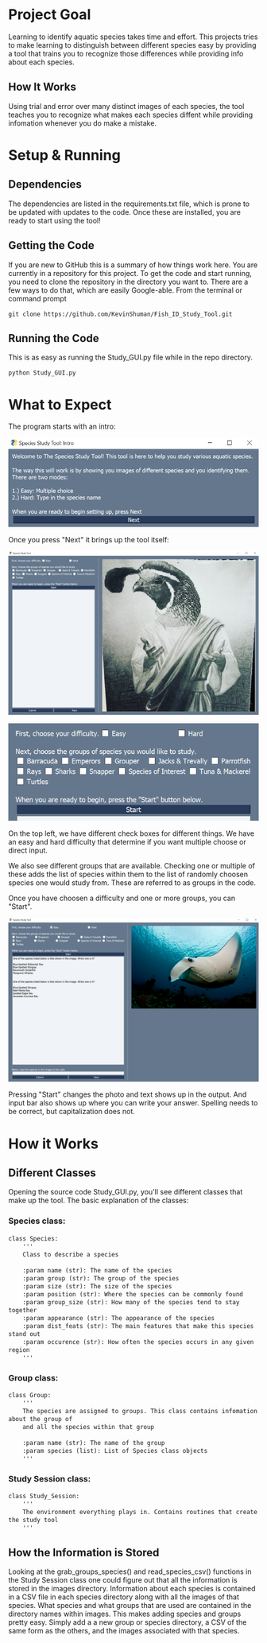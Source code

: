 # Project Goal
Learning to identify aquatic species takes time and effort. This projects tries to make learning to distinguish between different species easy by providing a tool that trains you to recognize those differences while providing info about each species.

## How It Works
Using trial and error over many distinct images of each species, the tool teaches you to recognize what makes each species diffent while providing infomation whenever you do make a mistake.

# Setup & Running
## Dependencies

The dependencies are listed in the requirements.txt file, which is prone to be updated with updates to the code. Once these are installed, you are ready to start using the tool!

## Getting the Code
If you are new to GitHub this is a summary of how things work here. You are currently in a repository for this project. To get the code and start running, you need to clone the repository in the directory you want to. There are a few ways to do that, which are easily Google-able. From the terminal or command prompt

    git clone https://github.com/KevinShuman/Fish_ID_Study_Tool.git

## Running the Code

This is as easy as running the Study_GUI.py file while in the repo directory.

    python Study_GUI.py

# What to Expect

The program starts with an intro:

![intro](Intro.PNG)

Once you press "Next" it brings up the tool itself:

![Study_Tool](Study_Tool.PNG)

![Top_Left](Top_Left.PNG)

On the top left, we have different check boxes for different things. We have an easy and hard difficulty that determine if you want multiple choose or direct input.

We also see different groups that are available. Checking one or multiple of these adds the list of species within them to the list of randomly choosen species one would study from. These are referred to as groups in the code.

Once you have choosen a difficulty and one or more groups, you can "Start".

![Studying](Studying.PNG)

Pressing "Start" changes the photo and text shows up in the output. And input bar also shows up where you can write your answer. Spelling needs to be correct, but capitalization does not.

# How it Works

## Different Classes
Opening the source code Study_GUI.py, you'll see different classes that make up the tool. The basic explanation of the classes:

### Species class:

    class Species:
        '''
        Class to describe a species

        :param name (str): The name of the species
        :param group (str): The group of the species
        :param size (str): The size of the species
        :param position (str): Where the species can be commonly found
        :param group_size (str): How many of the species tend to stay together
        :param appearance (str): The appearance of the species
        :param dist_feats (str): The main features that make this species stand out
        :param occurence (str): How often the species occurs in any given region
        '''

### Group class:

    class Group:
        '''
        The species are assigned to groups. This class contains infomation about the group of
        and all the species within that group

        :param name (str): The name of the group
        :param species (list): List of Species class objects
        '''

### Study Session class:

    class Study_Session:
        '''
        The environment everything plays in. Contains routines that create the study tool
        '''

## How the Information is Stored

Looking at the grab_groups_species() and read_species_csv() functions in the Study Session class one could figure out that all the information is stored in the images directory. Information about each species is contained in a CSV file in each species directory along with all the images of that species. What species and what groups that are used are contained in the directory names within images. This makes adding species and groups pretty easy. Simply add a a new group or species directory, a CSV of the same form as the others, and the images associated with that species.